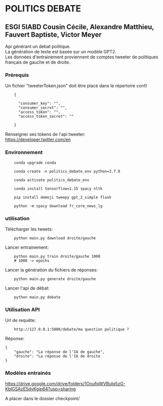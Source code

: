 # POLITICS DEBATE
## ESGI 5IABD Cousin Cécile, Alexandre Matthieu, Fauvert Baptiste, Victor Meyer

Api générant un debat politique.  
La génération de texte est basée sur un modèle GPT2.  
Les données d'entrainement proviennent de comptes tweeter de politiques français de gauche et de droite.  

### Prérequis

Un fichier "tweeterToken.json" doit être placé dans le répertoire conf/  

        {
    
          "consumer_key": "",
          "consumer_secret": "",
          "access_token": "",
          "access_token_secret": ""
    
        }

Renseigner ses tokens de l'api tweeter:  
https://developer.twitter.com/en

### Environnement
        
        conda upgrade conda  
        
        conda create -n politics_debate_env python=3.7.9
        
        conda activate politics_debate_env
        
        conda install tensorflow=1.15 spacy nltk
        
        pip install demoji tweepy gpt_2_simple flask
        
        python -m spacy download fr_core_news_lg


### utilisation

Télécharger les tweets:  

        python main.py download droite/gauche

Lancer entrainement:  

        python main.py train droite/gauche 1000
        # 1000 -> epochs

Lancer la génération du fichiers de réponses:  

        python main.py generate droite/gauche

Lancer l'api de débat:  
        
        python main.py debate

### Utilisation API

Url de requête:

        http://127.0.0.1:5000/debate/ma question politique ?
        
Réponse:

    {
        "gauche": "La réponse de l'IA de gauche",
        "droite": "La réponse de l'IA de droite
    }

### Modèles entrainés

https://drive.google.com/drive/folders/1OoufqWVBulq5zG-KblGSAzE5dyKgip64?usp=sharing

A placer dans le dossier checkpoint/	
